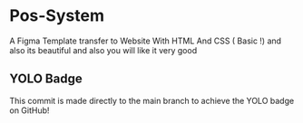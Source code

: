 # Pos-System
 A Figma Template transfer to Website With HTML And CSS ( Basic !)
and also its beautiful
and also you will like it very good

## YOLO Badge
This commit is made directly to the main branch to achieve the YOLO badge on GitHub!
